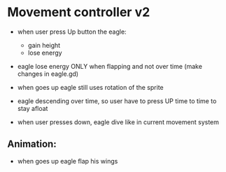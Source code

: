 # Movement controller v2

- when user press Up button the eagle:
    - gain height
    - lose energy
- eagle lose energy ONLY when flapping and not over time (make changes in eagle.gd)
- when goes up eagle still uses rotation of the sprite

- eagle descending over time, so user have to press UP time to time to stay afloat

- when user presses down, eagle dive like in current movement system

## Animation: 
- when goes up eagle flap his wings
